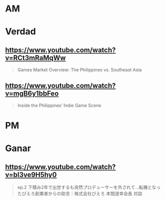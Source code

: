 # AM
# Verdad

## https://www.youtube.com/watch?v=RCt3mRaMqWw

> Games Market Overview: The Philippines vs. Southeast Asia

## https://www.youtube.com/watch?v=mgB6y1bbFeo

> Inside the Philippines’ Indie Game Scene 

# PM
# Ganar

## https://www.youtube.com/watch?v=bl3ve9H5hy0

> ep.2 下積み2年で出世するも突然プロデューサーを外されて…転機となったぴえろ創業者からの助言｜株式会社ぴえろ 本間道幸会長 対談 
